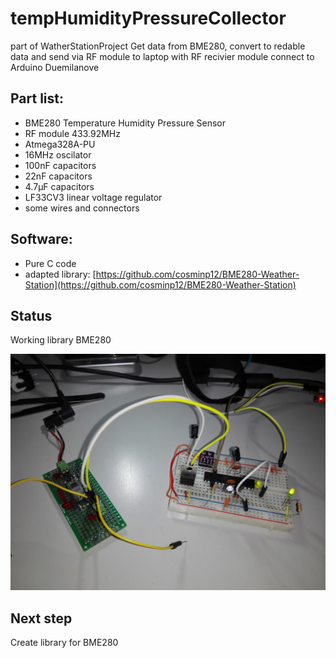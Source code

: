 # tempHumidityPressureCollector
part of WatherStationProject
Get data from BME280, convert to redable data and send via RF module to laptop with RF recivier module connect to Arduino Duemilanove

## Part list:

* BME280 Temperature Humidity Pressure Sensor
* RF module 433.92MHz
* Atmega328A-PU
* 16MHz oscilator
* 100nF capacitors
* 22nF capacitors
* 4.7μF capacitors
* LF33CV3 linear voltage regulator
* some wires and connectors

## Software:

* Pure C code
* adapted library: [https://github.com/cosminp12/BME280-Weather-Station](https://github.com/cosminp12/BME280-Weather-Station)

## Status

Working library BME280

![image1](https://github.com/darekb/tempHumidityPressureCollector/blob/master/IMG_20161004_230553.jpg?raw=true)

## Next step

Create library for BME280



